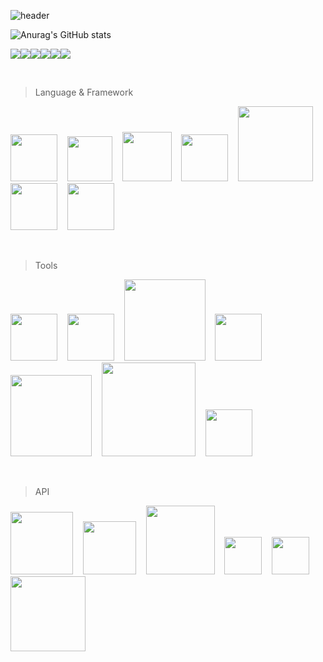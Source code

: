 ![header](https://capsule-render.vercel.app/api?type=rounded&color=timeGradient&text=Welcome%20to%20Songt%20GitHub%20👋&animation=twinkling&fontSize=40&fontAlignY=50&fontAlign=50&height=180)

![Anurag's GitHub stats](https://github-readme-stats.vercel.app/api?username=songt1107&show_icons=true&theme=radical)

<img src="https://img.shields.io/badge/JAVA-007396?style=for-the-badge&logo=java&logoColor=white"><img src="https://img.shields.io/badge/MySQL-4479A1?style=for-the-badge&logo=MySQL&logoColor=white"><img src="https://img.shields.io/badge/Oracle-F80000?style=for-the-badge&logo=Oracle&logoColor=white"><img src="https://img.shields.io/badge/Eclipse-2C2255?style=for-the-badge&logo=Eclipse%20IDE&logoColor=white"><img src="https://img.shields.io/badge/github-181717?style=for-the-badge&logo=github&logoColor=white"><img src="https://img.shields.io/badge/aws-232F3E?style=for-the-badge&logo=aws&logoColor=white">

<br>

>Language & Framework
<p>
  <img width="75px" src="https://github.com/kdhleppa/finalProject/assets/139316047/ddc4b631-cd89-4305-b5f9-a94c759b5cc9">&nbsp;&nbsp;&nbsp;
  <img width="72px" src="https://github.com/kdhleppa/finalProject/assets/139316047/d09762e0-0973-4e6c-ba81-525898aee795">&nbsp;&nbsp;&nbsp;
  <img width="79px" src="https://github.com/kdhleppa/finalProject/assets/139316047/24306b97-7998-4b45-95a8-220449a0dcc1">&nbsp;&nbsp;&nbsp;
  <img width="75px" src="https://github.com/kdhleppa/finalProject/assets/139316047/8ca3f900-50ec-4820-b9b3-80012a70d980">&nbsp;&nbsp;&nbsp;
  <img width="120px" src="https://github.com/kdhleppa/finalProject/assets/139316047/c10f6454-5e2a-44f7-b3dc-172d5edb90a4">&nbsp;&nbsp;&nbsp;
  <img width="75px" margin-bottom="30px" src="https://github.com/kdhleppa/finalProject/assets/139316047/7bf50e52-dbb7-4e1d-9cb2-e9d431329a5f">&nbsp;&nbsp;&nbsp;
  <img width="75px" src="https://github.com/kdhleppa/finalProject/assets/139316047/3dfe7530-7c5b-468d-9daa-ac92b3d70622">&nbsp;&nbsp;&nbsp;
</p>

<br>

>Tools
<p>
  <img width="75px" src="https://github.com/kdhleppa/finalProject/assets/139316047/404401a9-11ec-4c3c-8a84-9028e3b95d82">&nbsp;&nbsp;&nbsp;
  <img width="75px" src="https://github.com/kdhleppa/finalProject/assets/139316047/633efc8e-8c90-42bf-9cda-2c4defb33a4c">&nbsp;&nbsp;&nbsp;
  <img width="130px" src="https://github.com/kdhleppa/finalProject/assets/139316047/282b8fc0-024d-40b6-8423-a537c02e44b5">&nbsp;&nbsp;&nbsp;
  <img width="75px" src="https://github.com/kdhleppa/finalProject/assets/139316047/dc2bb3c4-7c32-4962-bbae-45067b5274b4">&nbsp;&nbsp;&nbsp;
  <img width="130px" src="https://github.com/kdhleppa/finalProject/assets/139316047/50ea0208-dfc3-407c-8413-cab62cbaa4ac">&nbsp;&nbsp;&nbsp;
  <img width="150px" margin-bottom="30px" src="https://github.com/kdhleppa/finalProject/assets/139316047/aa55fb3c-7dd8-4e8f-a2b6-9e6232a7e832">&nbsp;&nbsp;&nbsp;
  <img width="75px" src="https://github.com/kdhleppa/finalProject/assets/139316047/d48367f5-2c94-4eb5-8ded-f92f0123df6f">&nbsp;&nbsp;&nbsp;
</p>

<br>

>API
<p>
  <img width="100px" src="https://github.com/kdhleppa/finalProject/assets/139316047/a2cd2ac7-ba56-4adb-a314-e0673735e955">&nbsp;&nbsp;&nbsp;
  <img width="85px" src="https://github.com/kdhleppa/finalProject/assets/139316047/9f3f81bc-0038-4c70-acad-e56b4985c38b">&nbsp;&nbsp;&nbsp;
  <img width="110px" src="https://github.com/kdhleppa/finalProject/assets/139316047/fd22ac85-775b-49b1-bca1-b5f4255c1e87">&nbsp;&nbsp;&nbsp;
  <img width="60px" src="https://github.com/kdhleppa/finalProject/assets/139316047/155b5a0e-af92-403f-843b-005f8e7d1da5">&nbsp;&nbsp;&nbsp;
  <img width="60px" src="https://github.com/kdhleppa/finalProject/assets/139316047/d5b7729a-00df-4551-b673-43f1856a32d9">&nbsp;&nbsp;&nbsp;
  <img width="120px" src="https://github.com/kdhleppa/finalProject/assets/139316047/4e51ef93-2143-4b1b-8c20-d06ddc5b6efd">
</p>



<!--
**songt1107/songt1107** is a ✨ _special_ ✨ repository because its `README.md` (this file) appears on your GitHub profile.

Here are some ideas to get you started:

- 🔭 I’m currently working on ...
- 🌱 I’m currently learning ...
- 👯 I’m looking to collaborate on ...
- 🤔 I’m looking for help with ...
- 💬 Ask me about ...
- 📫 How to reach me: ...
- 😄 Pronouns: ...
- ⚡ Fun fact: ...
-->
